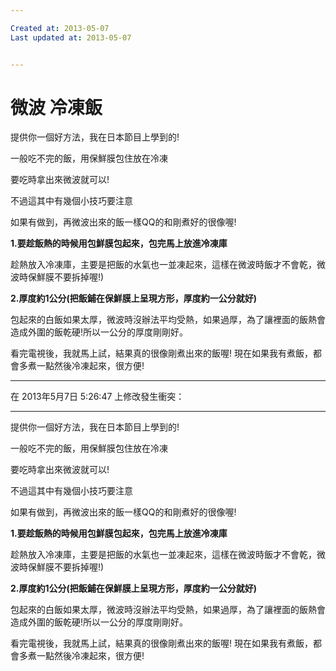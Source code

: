 ```yaml
---

Created at: 2013-05-07
Last updated at: 2013-05-07


---
```


# 微波 冷凍飯


提供你一個好方法，我在日本節目上學到的!

一般吃不完的飯，用保鮮膜包住放在冷凍

要吃時拿出來微波就可以!

不過這其中有幾個小技巧要注意

如果有做到，再微波出來的飯一樣QQ的和剛煮好的很像喔!

**1.要趁飯熱的時候用包鮮膜包起來，包完馬上放進冷凍庫**

趁熱放入冷凍庫，主要是把飯的水氣也一並凍起來，這樣在微波時飯才不會乾，微波時保鮮膜不要拆掉喔!)

**2.厚度約1公分(把飯鋪在保鮮膜上呈現方形，厚度約一公分就好)**

包起來的白飯如果太厚，微波時沒辦法平均受熱，如果過厚，為了讓裡面的飯熱會造成外圍的飯乾硬!所以一公分的厚度剛剛好。

看完電視後，我就馬上試，結果真的很像剛煮出來的飯喔! 現在如果我有煮飯，都會多煮一點然後冷凍起來，很方便!

* * *

在 2013年5月7日 5:26:47 上修改發生衝突：

* * *

提供你一個好方法，我在日本節目上學到的!

一般吃不完的飯，用保鮮膜包住放在冷凍

要吃時拿出來微波就可以!

不過這其中有幾個小技巧要注意

如果有做到，再微波出來的飯一樣QQ的和剛煮好的很像喔!

**1.要趁飯熱的時候用包鮮膜包起來，包完馬上放進冷凍庫**

趁熱放入冷凍庫，主要是把飯的水氣也一並凍起來，這樣在微波時飯才不會乾，微波時保鮮膜不要拆掉喔!)

**2.厚度約1公分(把飯鋪在保鮮膜上呈現方形，厚度約一公分就好)**

包起來的白飯如果太厚，微波時沒辦法平均受熱，如果過厚，為了讓裡面的飯熱會造成外圍的飯乾硬!所以一公分的厚度剛剛好。

看完電視後，我就馬上試，結果真的很像剛煮出來的飯喔! 現在如果我有煮飯，都會多煮一點然後冷凍起來，很方便!

